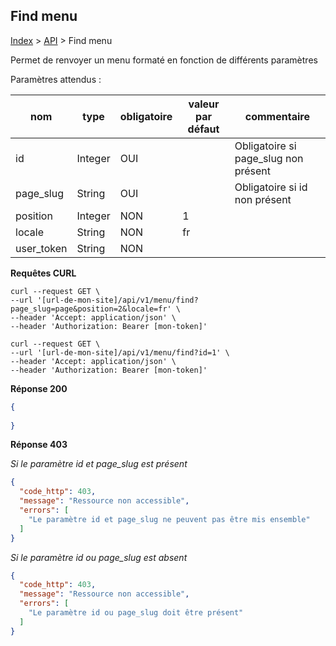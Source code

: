 ## Find menu

[Index](../../../index.md) > [API](../index.md) > Find menu

Permet de renvoyer un menu formaté en fonction de différents paramètres

Paramètres attendus :

| nom        | type    | obligatoire | valeur par défaut | commentaire                          |
|------------|---------|-------------|-------------------|--------------------------------------|
| id         | Integer | OUI         |                   | Obligatoire si page_slug non présent |
| page_slug  | String  | OUI         |                   | Obligatoire si id non présent        |
| position   | Integer | NON         | 1                 |                                      |
| locale     | String  | NON         | fr                |                                      |
| user_token | String  | NON         |                   |                                      |

**Requêtes CURL**
`````shell
curl --request GET \
--url '[url-de-mon-site]/api/v1/menu/find?page_slug=page&position=2&locale=fr' \
--header 'Accept: application/json' \
--header 'Authorization: Bearer [mon-token]'
`````

`````shell
curl --request GET \
--url '[url-de-mon-site]/api/v1/menu/find?id=1' \
--header 'Accept: application/json' \
--header 'Authorization: Bearer [mon-token]'
`````

**Réponse 200**
````json
{
   
}
````

**Réponse 403**

*Si le paramètre id et page_slug est présent*
````json
{
  "code_http": 403,
  "message": "Ressource non accessible",
  "errors": [
    "Le paramètre id et page_slug ne peuvent pas être mis ensemble"
  ]
}
````

*Si le paramètre id ou page_slug est absent*
````json
{
  "code_http": 403,
  "message": "Ressource non accessible",
  "errors": [
    "Le paramètre id ou page_slug doit être présent"
  ]
}
````